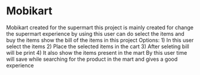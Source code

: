 # Mobikart
Mobikart created for the supermart this project is mainly created for change the supermart experience by using this user can do
select the items and buy the items show the bill of the items in this project
Options:
      1) In this user select the items
      2) Place the selected items in the cart
      3) After seleting bill will be print
      4) It also show the items present in the mart
By this user time will save while searching for the product in the mart and gives a good experience

